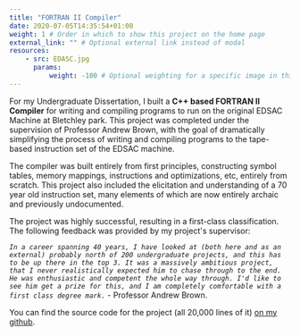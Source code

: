 ```yaml
---
title: "FORTRAN II Compiler"
date: 2020-07-05T14:35:54+01:00
weight: 1 # Order in which to show this project on the home page
external_link: "" # Optional external link instead of modal
resources:
    - src: EDASC.jpg
      params:
          weight: -100 # Optional weighting for a specific image in this project folder
---
```


For my Undergraduate Dissertation, I built a **C++ based FORTRAN II Compiler** for writing and compiling programs to run on the original EDSAC Machine at Bletchley park. This project was completed under the supervision of Professor Andrew Brown, with the goal of dramatically simplifying the process of writing and compiling programs to the tape-based instruction set of the EDSAC machine. 

The compiler was built entirely from first principles, constructing symbol tables, memory mappings, instructions and optimizations, etc, entirely from scratch. This project also included the elicitation and understanding of a 70 year old instruction set, many elements of which are now entirely archaic and previously undocumented.

The project was highly successful, resulting in a first-class classification. The following feedback was provided by my project's supervisor:

*```In a career spanning 40 years, I have looked at (both here and as an external) probably north of 200 undergraduate projects, and this has to be up there in the top 3. It was a massively ambitious project, that I never realistically expected him to chase through to the end. He was enthusiastic and competent the whole way through. I'd like to see him get a prize for this, and I am completely comfortable with a first class degree mark.```* - Professor Andrew Brown.

You can find the source code for the project (all 20,000 lines of it) [on my github](https://github.com/ElliotAlexander/EDSAC-FORTRAN-Compiler). 
